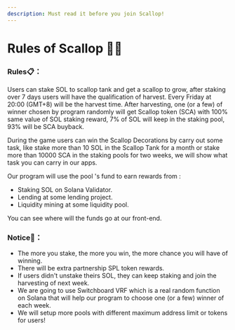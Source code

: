 ```yaml
---
description: Must read it before you join Scallop!
---
```


# Rules of Scallop 👩‍🏫

### Rules📋**：**

Users can stake SOL to scallop tank and get a scallop to grow, after staking over 7 days users will have the qualification of harvest. Every Friday at 20:00 \(GMT+8\) will be the harvest time. After harvesting, one \(or a few\) of winner chosen by program randomly will get Scallop token \(SCA\) with 100% same value of SOL staking reward, 7% of SOL will keep in the staking pool, 93% will be SCA buyback.

During the game users can win the Scallop Decorations by carry out some task, like stake more than 10 SOL in the Scallop Tank for a month or stake more than 10000 SCA in the staking pools for two weeks, we will show what task you can carry in our apps.

Our program will use the pool 's fund to earn rewards from :

* Staking SOL on Solana Validator.
* Lending at some lending project.
* Liquidity mining at some liquidity pool.

 You can see where will the funds go at our front-end.

### Notice🔎**：**

* The more you stake, the more you win, the more chance you will have of winning. 
* There will be extra partnership SPL token rewards. 
* If users didn't unstake theirs SOL, they can keep staking and join the harvesting of next week. 
* We are going to use Switchboard VRF which is a real random function on Solana that will help our program to choose one \(or a few\) winner of each week. 
* We will setup more pools with different maximum address limit or tokens for users!



